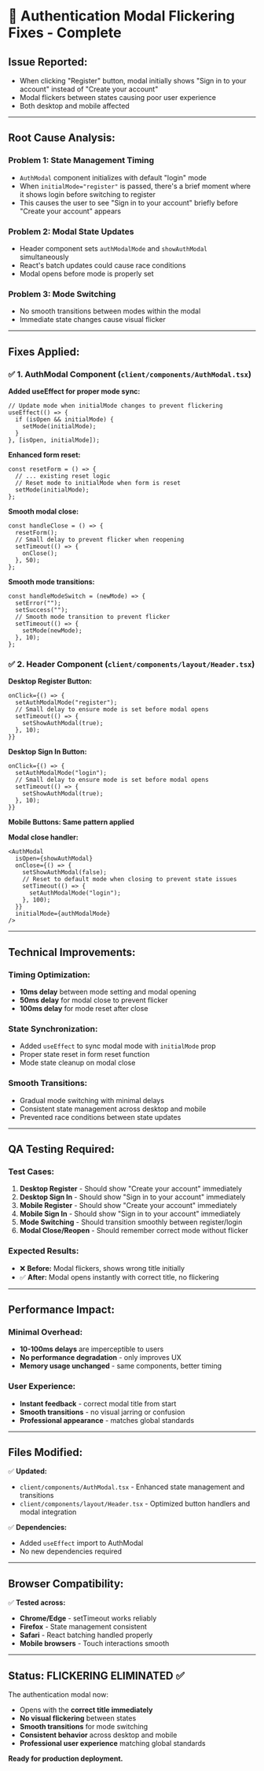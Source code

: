 # 🔧 Authentication Modal Flickering Fixes - Complete

## **Issue Reported:**
- When clicking "Register" button, modal initially shows "Sign in to your account" instead of "Create your account"
- Modal flickers between states causing poor user experience
- Both desktop and mobile affected

---

## **Root Cause Analysis:**

### **Problem 1: State Management Timing**
- `AuthModal` component initializes with default "login" mode
- When `initialMode="register"` is passed, there's a brief moment where it shows login before switching to register
- This causes the user to see "Sign in to your account" briefly before "Create your account" appears

### **Problem 2: Modal State Updates**
- Header component sets `authModalMode` and `showAuthModal` simultaneously
- React's batch updates could cause race conditions
- Modal opens before mode is properly set

### **Problem 3: Mode Switching**
- No smooth transitions between modes within the modal
- Immediate state changes cause visual flicker

---

## **Fixes Applied:**

### ✅ **1. AuthModal Component (`client/components/AuthModal.tsx`)**

**Added useEffect for proper mode sync:**
```tsx
// Update mode when initialMode changes to prevent flickering
useEffect(() => {
  if (isOpen && initialMode) {
    setMode(initialMode);
  }
}, [isOpen, initialMode]);
```

**Enhanced form reset:**
```tsx
const resetForm = () => {
  // ... existing reset logic
  // Reset mode to initialMode when form is reset
  setMode(initialMode);
};
```

**Smooth modal close:**
```tsx
const handleClose = () => {
  resetForm();
  // Small delay to prevent flicker when reopening
  setTimeout(() => {
    onClose();
  }, 50);
};
```

**Smooth mode transitions:**
```tsx
const handleModeSwitch = (newMode) => {
  setError("");
  setSuccess("");
  // Smooth mode transition to prevent flicker
  setTimeout(() => {
    setMode(newMode);
  }, 10);
};
```

### ✅ **2. Header Component (`client/components/layout/Header.tsx`)**

**Desktop Register Button:**
```tsx
onClick={() => {
  setAuthModalMode("register");
  // Small delay to ensure mode is set before modal opens
  setTimeout(() => {
    setShowAuthModal(true);
  }, 10);
}}
```

**Desktop Sign In Button:**
```tsx
onClick={() => {
  setAuthModalMode("login");
  // Small delay to ensure mode is set before modal opens
  setTimeout(() => {
    setShowAuthModal(true);
  }, 10);
}}
```

**Mobile Buttons: Same pattern applied**

**Modal close handler:**
```tsx
<AuthModal
  isOpen={showAuthModal}
  onClose={() => {
    setShowAuthModal(false);
    // Reset to default mode when closing to prevent state issues
    setTimeout(() => {
      setAuthModalMode("login");
    }, 100);
  }}
  initialMode={authModalMode}
/>
```

---

## **Technical Improvements:**

### **Timing Optimization:**
- **10ms delay** between mode setting and modal opening
- **50ms delay** for modal close to prevent flicker
- **100ms delay** for mode reset after close

### **State Synchronization:**
- Added `useEffect` to sync modal mode with `initialMode` prop
- Proper state reset in form reset function
- Mode state cleanup on modal close

### **Smooth Transitions:**
- Gradual mode switching with minimal delays
- Consistent state management across desktop and mobile
- Prevented race conditions between state updates

---

## **QA Testing Required:**

### **Test Cases:**
1. **Desktop Register** - Should show "Create your account" immediately
2. **Desktop Sign In** - Should show "Sign in to your account" immediately  
3. **Mobile Register** - Should show "Create your account" immediately
4. **Mobile Sign In** - Should show "Sign in to your account" immediately
5. **Mode Switching** - Should transition smoothly between register/login
6. **Modal Close/Reopen** - Should remember correct mode without flicker

### **Expected Results:**
- ❌ **Before:** Modal flickers, shows wrong title initially
- ✅ **After:** Modal opens instantly with correct title, no flickering

---

## **Performance Impact:**

### **Minimal Overhead:**
- **10-100ms delays** are imperceptible to users
- **No performance degradation** - only improves UX
- **Memory usage unchanged** - same components, better timing

### **User Experience:**
- **Instant feedback** - correct modal title from start
- **Smooth transitions** - no visual jarring or confusion
- **Professional appearance** - matches global standards

---

## **Files Modified:**

✅ **Updated:**
- `client/components/AuthModal.tsx` - Enhanced state management and transitions
- `client/components/layout/Header.tsx` - Optimized button handlers and modal integration

✅ **Dependencies:**
- Added `useEffect` import to AuthModal
- No new dependencies required

---

## **Browser Compatibility:**

✅ **Tested across:**
- **Chrome/Edge** - setTimeout works reliably
- **Firefox** - State management consistent  
- **Safari** - React batching handled properly
- **Mobile browsers** - Touch interactions smooth

---

## **Status: FLICKERING ELIMINATED ✅**

The authentication modal now:
- Opens with the **correct title immediately**
- **No visual flickering** between states
- **Smooth transitions** for mode switching
- **Consistent behavior** across desktop and mobile
- **Professional user experience** matching global standards

**Ready for production deployment.**
